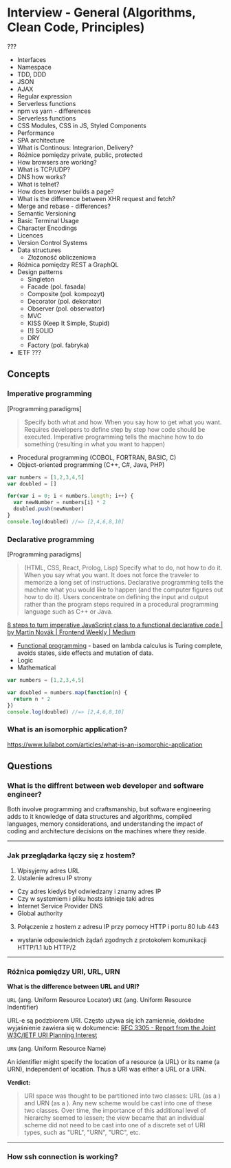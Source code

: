 # Interview - General (Algorithms, Clean Code, Principles)

???

- Interfaces
- Namespace
- TDD, DDD
- JSON
- AJAX
- Regular expression
- Serverless functions
- npm vs yarn - differences
- Serverless functions
- CSS Modules, CSS in JS, Styled Components
- Performance
- SPA architecture
- What is Continous: Integrarion, Delivery?
- Różnice pomiędzy private, public, protected
- How browsers are working?
- What is TCP/UDP?
- DNS how works?
- What is telnet?
- How does browser builds a page?
- What is the difference between XHR request and fetch?
- Merge and rebase - differences?
- Semantic Versioning
- Basic Terminal Usage
- Character Encodings
- Licences
- Version Control Systems
- Data structures
  - Złożoność obliczeniowa
- Różnica pomiędzy REST a GraphQL
- Design patterns
  - Singleton
  - Facade (pol. fasada)
  - Composite (pol. kompozyt)
  - Decorator (pol. dekorator)
  - Observer (pol. obserwator)
  - MVC
  - KISS (Keep It Simple, Stupid)
  - [!] SOLID
  - DRY
  - Factory (pol. fabryka)
- IETF
???

## Concepts

### **Imperative programming**

[Programming paradigms]

> Specify both what and how. When you say how to get what you want. Requires developers to define step by step how code should be executed. Imperative programming tells the machine how to do something (resulting in what you want to happen)

- Procedural programming (COBOL, FORTRAN, BASIC, C)
- Object-oriented programming (C++, C#, Java, PHP)

```js
var numbers = [1,2,3,4,5]
var doubled = []

for(var i = 0; i < numbers.length; i++) {
  var newNumber = numbers[i] * 2
  doubled.push(newNumber)
}
console.log(doubled) //=> [2,4,6,8,10]
```

### **Declarative programming**

[Programming paradigms]

> (HTML, CSS, React, Prolog, Lisp) Specify what to do, not how to do it. When you say what you want. It does not force the traveler to memorize a long set of instructions. Declarative programming tells the machine what you would like to happen (and the computer figures out how to do it). Users concentrate on defining the input and output rather than the program steps required in a procedural programming language such as C++ or Java.

[8 steps to turn imperative JavaScript class to a functional declarative code \| by Martin Novák | Frontend Weekly | Medium](https://medium.com/front-end-weekly/8-steps-to-turn-imperative-javascript-class-to-a-functional-declarative-code-862964faf46c)

- [Functional programming](#functional-programming) - based on lambda calculus is Turing complete, avoids states, side effects and mutation of data.
- Logic 
- Mathematical

```js
var numbers = [1,2,3,4,5]

var doubled = numbers.map(function(n) {
  return n * 2
})
console.log(doubled) //=> [2,4,6,8,10]
```

### What is an isomorphic application?

https://www.lullabot.com/articles/what-is-an-isomorphic-application

## Questions

### What is the diffrent between web developer and software engineer?

Both involve programming and craftsmanship, but software engineering adds to it knowledge of data structures and algorithms, compiled languages, memory considerations, and understanding the impact of coding and architecture decisions on the machines where they reside.

---

### Jak przeglądarka łączy się z hostem?

1. Wpisyjemy adres URL 
2. Ustalenie adresu IP strony
- Czy adres kiedyś był odwiedzany i znamy adres IP
- Czy w systemiem i pliku hosts istnieje taki adres
- Internet Service Provider DNS
- Global authority 
3. Połączenie z hostem z adresu IP przy pomocy HTTP i portu 80 lub 443
- wysłanie odpowiednich żądań zgodnych z protokołem komunikacji HTTP/1.1 lub HTTP/2

---

### Różnica pomiędzy URI, URL, URN
**What is the difference between URL and URI?**

`URL` (ang. Uniform Resource Locator)
`URI` (ang. Uniform Resource Indentifier)

URL-e są podzbiorem URI. Często używa się ich zamiennie, dokładne wyjaśnienie zawiera się w dokumencie: [RFC 3305 - Report from the Joint W3C/IETF URI Planning Interest](https://tools.ietf.org/html/rfc3305#section-2.3)

`URN` (ang. Uniform Resource Name)

An identifier might specify the location of a resource (a URL) or its name (a URN), independent of location.  Thus a URI was either a URL or a URN.

**Verdict:**
> URI space was thought to be partitioned into two classes: URL (as a ) and URN (as a ). Any new scheme would be cast into one of these two classes. Over time, the importance of this additional level of hierarchy seemed to lessen; the view became that an individual scheme did not need to be cast into one of a discrete set of URI types, such as "URL", "URN", "URC", etc.

---

### How ssh connection is working?

